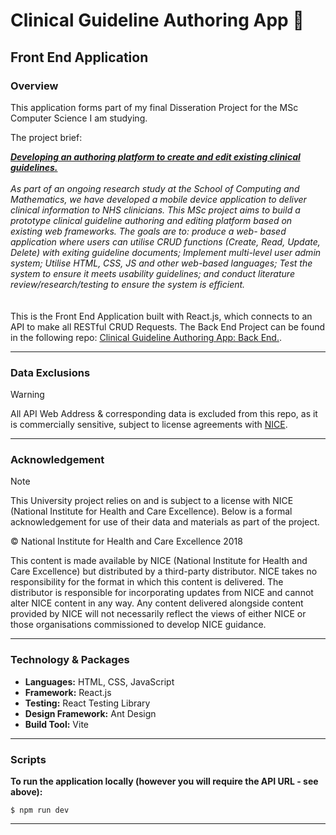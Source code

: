 # Clinical Guideline Authoring App 🏥

## Front End Application

### Overview

This application forms part of my final Disseration Project for the MSc Computer Science I am studying.

The project brief:

<div>
<i>
<strong><u>Developing an authoring platform to create and edit existing clinical guidelines.</u></strong>
<br />
<br />
As part of an ongoing research study at the School of Computing and Mathematics, we have developed a mobile device application to deliver clinical information to NHS clinicians. This MSc project aims to build a prototype clinical guideline authoring and editing platform based on existing web frameworks. The goals are to: produce a web- based application where users can utilise CRUD functions (Create, Read, Update, Delete) with exiting guideline documents; Implement multi-level user admin system; Utilise HTML, CSS, JS and other web-based languages; Test the system to ensure it meets usability guidelines; and conduct literature review/research/testing to ensure the system is efficient.
</i>
</div>

<br />
<br />
This is the Front End Application built with React.js, which connects to an API to make all RESTful CRUD Requests. The Back End Project can be found in the following repo: <a href="https://github.com/leekli/clinical-guideline-app-BE">Clinical Guideline Authoring App: Back End.</a>.

<hr>

### Data Exclusions

> [!WARNING]
> All API Web Address & corresponding data is excluded from this repo, as it is commercially sensitive, subject to license agreements with <a href="https://www.nice.org.uk/">NICE</a>.

<hr>

### Acknowledgement

> [!NOTE]
> This University project relies on and is subject to a license with NICE (National Institute for Health and Care Excellence). Below is a formal acknowledgement for use of their data and materials as part of the project.

© National Institute for Health and Care Excellence 2018

This content is made available by NICE (National Institute for Health and Care Excellence) but distributed by a third-party distributor. NICE takes no responsibility for the format in which this content is delivered. The distributor is responsible for incorporating updates from NICE and cannot alter NICE content in any way. Any content delivered alongside content provided by NICE will not necessarily reflect the views of either NICE or those organisations commissioned to develop NICE guidance.

<hr />

### Technology & Packages

- <strong>Languages:</strong> HTML, CSS, JavaScript
- <strong>Framework:</strong> React.js
- <strong>Testing:</strong> React Testing Library
- <strong>Design Framework:</strong> Ant Design
- <strong>Build Tool:</strong> Vite

<hr>

### Scripts

<strong>To run the application locally (however you will require the API URL - see above):</strong>

```
$ npm run dev
```

<hr>
